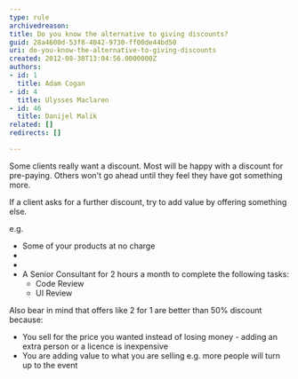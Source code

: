 ```yaml
---
type: rule
archivedreason: 
title: Do you know the alternative to giving discounts?
guid: 28a4600d-53f8-4042-9730-ff00de44bd50
uri: do-you-know-the-alternative-to-giving-discounts
created: 2012-08-30T13:04:56.0000000Z
authors:
- id: 1
  title: Adam Cogan
- id: 4
  title: Ulysses Maclaren
- id: 46
  title: Danijel Malik
related: []
redirects: []

---
```


Some clients really want a discount. Most will be happy with a discount for pre-paying. Others won't go ahead until they feel they have got something more.

If a client asks for a further discount, try to add value by offering something else.

e.g.

<!--endintro-->

* Some of your products at no charge
* 
* 
* A Senior Consultant for 2 hours a month to complete the following tasks:
    * Code Review
    * UI Review


Also bear in mind that offers like 2 for 1 are better than 50% discount because:

* You sell for the price you wanted instead of losing money - adding an extra person or a licence is inexpensive
* You are adding value to what you are selling e.g. more people will turn up to the event
